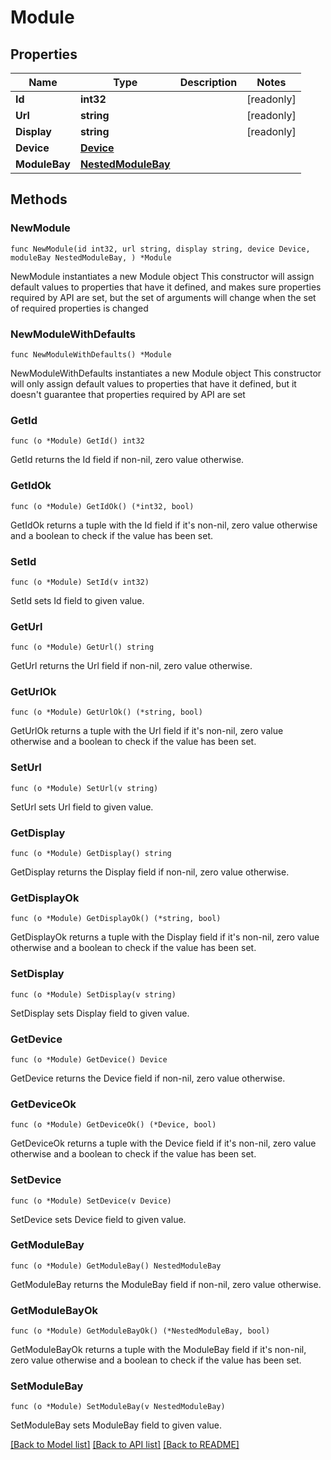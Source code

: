 # Module

## Properties

Name | Type | Description | Notes
------------ | ------------- | ------------- | -------------
**Id** | **int32** |  | [readonly] 
**Url** | **string** |  | [readonly] 
**Display** | **string** |  | [readonly] 
**Device** | [**Device**](Device.md) |  | 
**ModuleBay** | [**NestedModuleBay**](NestedModuleBay.md) |  | 

## Methods

### NewModule

`func NewModule(id int32, url string, display string, device Device, moduleBay NestedModuleBay, ) *Module`

NewModule instantiates a new Module object
This constructor will assign default values to properties that have it defined,
and makes sure properties required by API are set, but the set of arguments
will change when the set of required properties is changed

### NewModuleWithDefaults

`func NewModuleWithDefaults() *Module`

NewModuleWithDefaults instantiates a new Module object
This constructor will only assign default values to properties that have it defined,
but it doesn't guarantee that properties required by API are set

### GetId

`func (o *Module) GetId() int32`

GetId returns the Id field if non-nil, zero value otherwise.

### GetIdOk

`func (o *Module) GetIdOk() (*int32, bool)`

GetIdOk returns a tuple with the Id field if it's non-nil, zero value otherwise
and a boolean to check if the value has been set.

### SetId

`func (o *Module) SetId(v int32)`

SetId sets Id field to given value.


### GetUrl

`func (o *Module) GetUrl() string`

GetUrl returns the Url field if non-nil, zero value otherwise.

### GetUrlOk

`func (o *Module) GetUrlOk() (*string, bool)`

GetUrlOk returns a tuple with the Url field if it's non-nil, zero value otherwise
and a boolean to check if the value has been set.

### SetUrl

`func (o *Module) SetUrl(v string)`

SetUrl sets Url field to given value.


### GetDisplay

`func (o *Module) GetDisplay() string`

GetDisplay returns the Display field if non-nil, zero value otherwise.

### GetDisplayOk

`func (o *Module) GetDisplayOk() (*string, bool)`

GetDisplayOk returns a tuple with the Display field if it's non-nil, zero value otherwise
and a boolean to check if the value has been set.

### SetDisplay

`func (o *Module) SetDisplay(v string)`

SetDisplay sets Display field to given value.


### GetDevice

`func (o *Module) GetDevice() Device`

GetDevice returns the Device field if non-nil, zero value otherwise.

### GetDeviceOk

`func (o *Module) GetDeviceOk() (*Device, bool)`

GetDeviceOk returns a tuple with the Device field if it's non-nil, zero value otherwise
and a boolean to check if the value has been set.

### SetDevice

`func (o *Module) SetDevice(v Device)`

SetDevice sets Device field to given value.


### GetModuleBay

`func (o *Module) GetModuleBay() NestedModuleBay`

GetModuleBay returns the ModuleBay field if non-nil, zero value otherwise.

### GetModuleBayOk

`func (o *Module) GetModuleBayOk() (*NestedModuleBay, bool)`

GetModuleBayOk returns a tuple with the ModuleBay field if it's non-nil, zero value otherwise
and a boolean to check if the value has been set.

### SetModuleBay

`func (o *Module) SetModuleBay(v NestedModuleBay)`

SetModuleBay sets ModuleBay field to given value.



[[Back to Model list]](../README.md#documentation-for-models) [[Back to API list]](../README.md#documentation-for-api-endpoints) [[Back to README]](../README.md)


